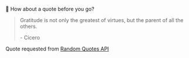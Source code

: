 📣 How about a quote before you go?

> Gratitude is not only the greatest of virtues, but the parent of all the others.
>
> <p>- Cicero</p>

Quote requested from [Random Quotes API](https://github.com/lukePeavey/quotable)
